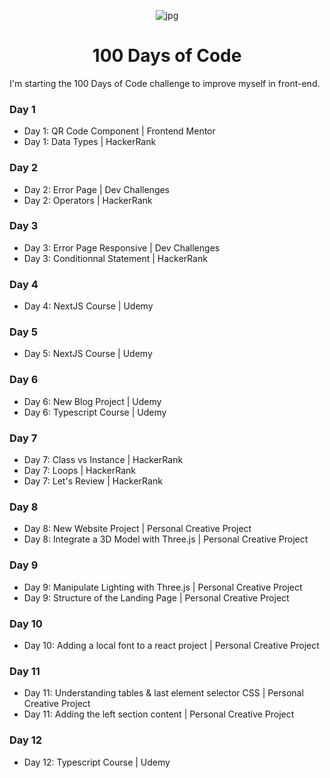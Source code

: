 <p align="center">
<img width="" src="https://images.wallpapersden.com/image/download/fantasy-whale-hd_bWlpbmeUmZqaraWkpJRma2VlrW5lZQ.jpg" align="center" alt="jpg" />
<h1 align="center">100 Days of Code</h1>
</p>
I'm starting the 100 Days of Code challenge to improve myself in front-end.

### Day 1
- Day 1: QR Code Component | Frontend Mentor
- Day 1: Data Types | HackerRank 
### Day 2
- Day 2: Error Page | Dev Challenges
- Day 2: Operators | HackerRank 
### Day 3
- Day 3: Error Page Responsive | Dev Challenges
- Day 3: Conditionnal Statement | HackerRank 
### Day 4
- Day 4: NextJS Course | Udemy
### Day 5
- Day 5: NextJS Course | Udemy
### Day 6
- Day 6: New Blog Project | Udemy
- Day 6: Typescript Course | Udemy 
### Day 7
- Day 7: Class vs Instance | HackerRank
- Day 7: Loops | HackerRank
- Day 7: Let's Review | HackerRank
### Day 8
- Day 8: New Website Project | Personal Creative Project
- Day 8: Integrate a 3D Model with Three.js | Personal Creative Project
### Day 9
- Day 9: Manipulate Lighting with Three.js | Personal Creative Project
- Day 9: Structure of the Landing Page | Personal Creative Project
### Day 10
- Day 10: Adding a local font to a react project | Personal Creative Project
### Day 11
- Day 11: Understanding tables & last element selector CSS | Personal Creative Project
- Day 11: Adding the left section content | Personal Creative Project
### Day 12
- Day 12: Typescript Course | Udemy

